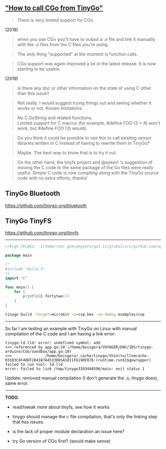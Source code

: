 

 ## ["How to call CGo from TinyGo"](https://github.com/tinygo-org/tinygo/issues/60)
 

> There is very limited support for CGo.

(2018)


> when you use CGo you'll have to output a .o file and 
> link it manually with the .o files from the C files you're using.

> The only thing "supported" at the moment is function calls. 


> CGo support was again improved a lot in the latest release. It is now starting to be usable.

(2019)

> Is there any doc or other information on the state of using C other than this issue?

> Not really. I would suggest trying things out and seeing whether it works or not.
> Known limitations:
>
> No C.GoString and related functions.  
> Limited support for C macros (for example, #define FOO (3 + 4) won't work, but #define FOO (3) would).

> Do you think it could be possible to use this to call existing sensor libraries written in C instead of having to rewrite them in TinyGo?
> 
> Maybe. The best way to know that is to try it out.

> On the other hand, the tinyfs project and @aykevl 's suggestion of moving the C code to the same package of the Go files were really useful. Simple C code is now compiling along with the TinyGo source code with no extra efforts, thanks!

TinyGo Bluetooth
--------------------------------------------------------------------------------

<https://github.com/tinygo-org/bluetooth>


TinyGo TinyFS
--------------------------------------------------------------------------------

<https://github.com/tinygo-org/tinyfs>


--------------------------------------------------------------------------------

```go
//#cgo CFLAGS: -I/home/ron/.gvm/pkgsets/go1.11/global/src/github.com/aykevl/tinygo/src/examples/cxp

package main

/*
#include "hello.h"
*/
import "C"

func main() {
    for {
        println(C.fortytwo())
    }
}
```

```bash
tinygo build -target=microbit -o=cxp.hex -no-debug examples/cxp
```

--------------------------------------------------------------------------------

So far I am testing an example with TinyGo on Linux with manual compilation
of the C code and I am having a link error:

    tinygo:ld.lld: error: undefined symbol: add
    >>> referenced by app.go:10 (/home/boisgera/VOYAGER/ENS/IDS/tinygo-arduino/CGo/sandbox/app.go:10)
    >>>               /home/boisgera/.cache/tinygo/thinlto/llvmcache-03103C6F40EF284187A4533805A1811F6198F876:(runtime.run$1$gowrapper)
    failed to run tool: ld.lld
    error: failed to link /tmp/tinygo3193446596/main: exit status 1

Update: removed manual compilation (I don't generate the .o, tinygo does),
same error.

--------------------------------------------------------------------------------

**TODO.** 

  - read/tweak more about tinyfs, see how it works

  - tinygo should manage the c file compilation, that's only the linking
    step that has issues.

  - is the lack of proper module declaration an issue here?

  - try Go version of CGo first? (would make sense)